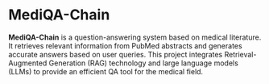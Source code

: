 # MediQA-Chain
**MediQA-Chain** is a question-answering system based on medical literature. It retrieves relevant information from PubMed abstracts and generates accurate answers based on user queries. This project integrates Retrieval-Augmented Generation (RAG) technology and large language models (LLMs) to provide an efficient QA tool for the medical field.
